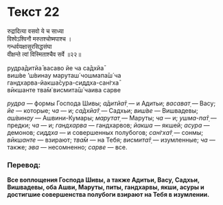 # Текст 22

रुद्रादित्या वसवो ये च साध्या  
विश्वेऽश्विनौ मरुतश्चोष्मपाश्च ।  
गन्धर्वयक्षासुरसिद्धसंघा  
वीक्षन्ते त्वां विस्मिताश्चैव सर्वे ॥२२॥

рудра̄дитйа̄ васаво йе ча са̄дхйа̄  
виш́ве ’ш́винау маруташ́ чошмапа̄ш́ ча  
гандхарва-йакша̄сура-сиддха-сан̇гха̄  
вӣкшанте тва̄м̇ висмита̄ш́ чаива сарве

_рудра_ — формы Господа Шивы; _а̄дитйа̄т̣_ — и Адитьи; _васават̣_ — Васу; _йе_ — которые; _ча_ — и; _са̄дхйа̄т̣_ — Садхьи; _виш́ве_ — Вишвадевы; _аш́винау_ — Ашвини-Кумары; _марутат̣_ — Маруты; _ча_ — и; _ушма-па̄т̣_ — предки; _ча_ — и; _гандхарва_ — гандхарвов; _йакша_ — якшей; _асура_ — демонов; _сиддха_ — и совершенных полубогов; _сан̇гха̄т̣_ — сонмы; _вӣкшанте_ — взирают; _тва̄м_ — на Тебя; _висмита̄т̣_ — изумленные; _ча_ — также; _эва_ — несомненно; _сарве_ — все.

### Перевод:

**Все воплощения Господа Шивы, а также Адитьи, Васу, Садхьи, Вишвадевы, оба Ашви, Маруты, питы, гандхарвы, якши, асуры и достигшие совершенства полубоги взирают на Тебя в изумлении.**